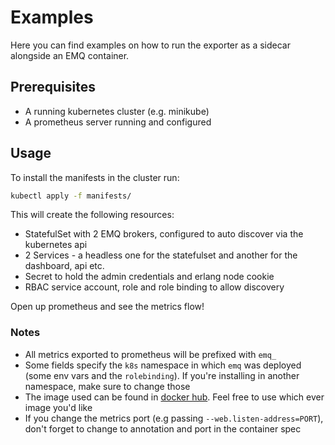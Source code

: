 # Examples

Here you can find examples on how to run the exporter as a sidecar alongside an EMQ container.

## Prerequisites

* A running kubernetes cluster (e.g. minikube)
* A prometheus server running and configured

## Usage

To install the manifests in the cluster run:

```bash
kubectl apply -f manifests/
```

This will create the following resources:
* StatefulSet with 2 EMQ brokers, configured to auto discover via the kubernetes api
* 2 Services - a headless one for the statefulset and another for the dashboard, api etc.
* Secret to hold the admin credentials and erlang node cookie
* RBAC service account, role and role binding to allow discovery

Open up prometheus and see the metrics flow!

### Notes

* All metrics exported to prometheus will be prefixed with `emq_`
* Some fields specify the `k8s` namespace in which `emq` was deployed (some env vars and the `rolebinding`). 
If you're installing in another namespace, make sure to change those
* The image used can be found in [docker hub](https://hub.docker.com/r/emqx/emqx). Feel free to use which ever image you'd like
* If you change the metrics port (e.g passing `--web.listen-address=PORT`), don't forget to change to annotation and port in the container spec
